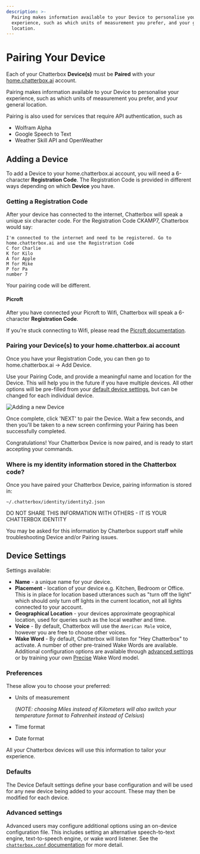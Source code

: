 ```yaml
---
description: >-
  Pairing makes information available to your Device to personalise your
  experience, such as which units of measurement you prefer, and your general
  location.
---
```


# Pairing Your Device

Each of your Chatterbox **Device\(s\)** must be **Paired** with your [home.chatterbox.ai](https://home.chatterbox.ai) account.

Pairing makes information available to your Device to personalise your experience, such as which units of measurement you prefer, and your general location.

Pairing is also used for services that require API authentication, such as

* Wolfram Alpha
* Google Speech to Text
* Weather Skill API and OpenWeather

## Adding a Device

To add a Device to your home.chatterbox.ai account, you will need a 6-character **Registration Code**. The Registration Code is provided in different ways depending on which **Device** you have.

### Getting a Registration Code

After your device has connected to the internet, Chatterbox will speak a unique six character code. For the Registration Code CKAMP7, Chatterbox would say:

```text
I'm connected to the internet and need to be registered. Go to home.chatterbox.ai and use the Registration Code
C for Charlie
K for Kilo
A for Apple
M for Mike
P for Pa
number 7
```

Your pairing code will be different.

#### Picroft

After you have connected your Picroft to Wifi, Chatterbox will speak a 6-character **Registration Code**.

If you're stuck connecting to Wifi, please read the [Picroft documentation](http://chatterbox.ai/documentation/picroft/).

### Pairing your Device\(s\) to your home.chatterbox.ai account

Once you have your Registration Code, you can then go to home.chatterbox.ai -&gt; Add Device.

Use your Pairing Code, and provide a meaningful name and location for the Device. This will help you in the future if you have multiple devices. All other options will be pre-filled from your [default device settings](pairing-your-device.md#defaults), but can be changed for each individual device.

![Adding a new Device](https://chatterbox.ai/wp-content/uploads/2019/06/Add-device.png)

Once complete, click 'NEXT' to pair the Device. Wait a few seconds, and then you'll be taken to a new screen confirming your Pairing has been successfully completed.

Congratulations! Your Chatterbox Device is now paired, and is ready to start accepting your commands.

### Where is my identity information stored in the Chatterbox code?

Once you have paired your Chatterbox Device, pairing information is stored in:

`~/.chatterbox/identity/identity2.json`

DO NOT SHARE THIS INFORMATION WITH OTHERS - IT IS YOUR CHATTERBOX IDENTITY

You may be asked for this information by Chatterbox support staff while troubleshooting Device and/or Pairing issues.

## Device Settings

Settings available:

* **Name** - a unique name for your device.
* **Placement** - location of your device e.g. Kitchen, Bedroom or Office. This is in place for location based utterances such as "turn off the light" which should only turn off lights in the current location, not all lights connected to your account.
* **Geographical Location** - your devices approximate geographical location, used for queries such as the local weather and time.
* **Voice** - By default, Chatterbox will use the `American Male` voice, however you are free to choose other voices.
* **Wake Word** - By default, Chatterbox will listen for "Hey Chatterbox" to activate. A number of other pre-trained Wake Words are available. Additional configuration options are available through [advanced settings](pairing-your-device.md#advanced-settings) or by training your own [Precise](https://chatterbox.ai/documentation/precise) Wake Word model.

### Preferences

These allow you to choose your preferred:

* Units of measurement

  \(_NOTE: choosing Miles instead of Kilometers will also switch your temperature format to Fahrenheit instead of Celsius_\)

* Time format
* Date format

All your Chatterbox devices will use this information to tailor your experience.

### Defaults

The Device Default settings define your base configuration and will be used for any new device being added to your account. These may then be modified for each device.

### Advanced settings

Advanced users may configure additional options using an on-device configuration file. This includes setting an alternative speech-to-text engine, text-to-speech engine, or wake word listener. See the [`chatterbox.conf` documentation](https://chatterbox.ai/documentation/chatterbox-conf/) for more detail.

